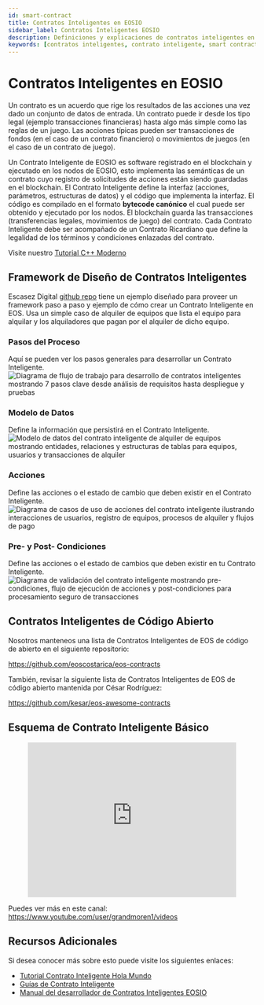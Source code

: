 ```yaml
---
id: smart-contract
title: Contratos Inteligentes en EOSIO
sidebar_label: Contratos Inteligentes EOSIO
description: Definiciones y explicaciones de contratos inteligentes en EOSIO.
keywords: [contratos inteligentes, contrato inteligente, smart contract, blockchain, eosio, EOS, WASM, Qué es un contrato inteligente, Cómo crear un contrato inteligente] 
---
```


# Contratos Inteligentes en EOSIO


Un contrato es un acuerdo que rige los resultados de las acciones una vez dado un conjunto de datos de entrada. Un contrato puede ir desde los tipo legal (ejemplo transacciones financieras) hasta algo más simple como las reglas de un juego. Las acciones típicas pueden ser transacciones de fondos (en el caso de un contrato financiero) o movimientos de juegos (en el caso de un contrato de juego).

Un Contrato Inteligente de EOSIO es software registrado en el blockchain y ejecutado en los nodos de EOSIO, esto implementa las semánticas de un contrato cuyo registro de solicitudes de acciones están siendo guardadas en el blockchain. El Contrato Inteligente define la interfaz (acciones, parámetros, estructuras de datos) y el código que implementa la interfaz. El código es compilado en el formato **bytecode canónico** el cual puede ser obtenido y ejecutado por los nodos. El blockchain guarda las transacciones (transferencias legales, movimientos de juego) del contrato. Cada Contrato Inteligente debe ser acompañado de un Contrato Ricardiano que define la legalidad de los términos y condiciones enlazadas del contrato.

Visite nuestro [Tutorial C++ Moderno](https://docs.edenia.com/es/docs/tutoriales/cpp-moderno)

## Framework de Diseño de Contratos Inteligentes

Escasez Digital [github repo](https://github.com/digital-scarcity/equiprental) tiene un ejemplo diseñado para proveer un framework paso a paso y ejemplo de cómo crear un Contrato Inteligente en EOS. Usa un simple caso de alquiler de equipos que lista el equipo para alquilar y los alquiladores que pagan por el alquiler de dicho equipo.

### Pasos del Proceso

Aquí se pueden ver los pasos generales para desarrollar un Contrato Inteligente.
![Diagrama de flujo de trabajo para desarrollo de contratos inteligentes mostrando 7 pasos clave desde análisis de requisitos hasta despliegue y pruebas](/img/contracts/steps.webp "Pasos para Desarrollar Contratos Inteligentes")

### Modelo de Datos

Define la información que persistirá en el Contrato Inteligente.
![Modelo de datos del contrato inteligente de alquiler de equipos mostrando entidades, relaciones y estructuras de tablas para equipos, usuarios y transacciones de alquiler](/img/contracts/datamodel.webp "Modelo de Datos del Contrato Inteligente")

### Acciones

Define las acciones o el estado de cambio que deben existir en el Contrato Inteligente.
![Diagrama de casos de uso de acciones del contrato inteligente ilustrando interacciones de usuarios, registro de equipos, procesos de alquiler y flujos de pago](/img/contracts/actions.webp "Acciones del Contrato Inteligente")

### Pre- y Post- Condiciones

Define las acciones o el estado de cambios que deben existir en tu Contrato Inteligente.
![Diagrama de validación del contrato inteligente mostrando pre-condiciones, flujo de ejecución de acciones y post-condiciones para procesamiento seguro de transacciones](/img/contracts/prepostconditions.webp "Pre y Post Condiciones del Contrato Inteligente")

## Contratos Inteligentes de Código Abierto

Nosotros manteneos una lista de Contratos Inteligentes de EOS de código de abierto en el siguiente repositorio:

https://github.com/eoscostarica/eos-contracts

También, revisar la siguiente lista de Contratos Inteligentes de EOS de código abierto mantenida por César Rodríguez:

https://github.com/kesar/eos-awesome-contracts

## Esquema de Contrato Inteligente Básico 

<figure className="video_container">
  <iframe 
    width="100%" 
    height="315" src="https://www.youtube.com/embed/ZE2HxTmxfrI"     
    frameBorder={0}
    allowFullScreen
    loading="lazy"> </iframe>
</figure>

Puedes ver más en este canal: https://www.youtube.com/user/grandmoren1/videos

## Recursos Adicionales

Si desea conocer más sobre esto puede visite los siguientes enlaces:

* [Tutorial Contrato Inteligente Hola Mundo](https://docs.edenia.com/es/docs/tutoriales/contrato-hola-mundo)
* [Guías de Contrato Inteligente](https://developers.eos.io/welcome/v2.1/smart-contract-guides/index)
* [Manual del desarrollador de Contratos Inteligentes EOSIO](https://cc32d9.gitbook.io/eosio-smart-contract-developers-handbook)
